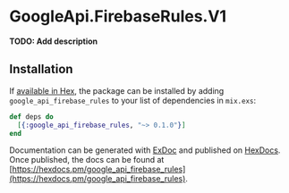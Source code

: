 # GoogleApi.FirebaseRules.V1

**TODO: Add description**

## Installation

If [available in Hex](https://hex.pm/docs/publish), the package can be installed
by adding `google_api_firebase_rules` to your list of dependencies in `mix.exs`:

```elixir
def deps do
  [{:google_api_firebase_rules, "~> 0.1.0"}]
end
```

Documentation can be generated with [ExDoc](https://github.com/elixir-lang/ex_doc)
and published on [HexDocs](https://hexdocs.pm). Once published, the docs can
be found at [https://hexdocs.pm/google_api_firebase_rules](https://hexdocs.pm/google_api_firebase_rules).
